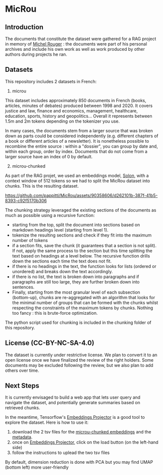 # MicRou
## Introduction
The documents that constitute the dataset were gathered for a RAG project in memory of [Michel Rouger](https://www.pitti.io/articles/michel-rouger) : the documents were part of his personal archives and include his own work as well as work produced by other authors during projects he ran.

## Datasets
This repository includes 2 datasets in French:  

1. microu  

This dataset includes approximately 850 documents in French (books, articles, minutes of debates) produced between 1998 and 2020. It covers justice and law, finance and economics, management, healthcare, education, sports, history and geopolitics... Overall it represents between 1.5m and 2m tokens depending on the tokenizer you use.  

In many cases, the documents stem from a larger source that was broken down as parts could be considered independently (e.g. different chapters of a book or different articles of a newsletter). It is nonetheless possible to recombine the entire source : within a "dossier", you can group by date and, within each group, order by index. Documents that do not come from a larger source have an index of 0 by default.

2. microu-chunked  

As part of the RAG projet, we used an embeddings model, [Solon](https://huggingface.co/OrdalieTech/Solon-embeddings-large-0.1), with a context window of 512 tokens so we had to split the MicRou dataset into chunks. This is the resulting dataset.



https://github.com/pappitti/MicRou/assets/90358606/d262101b-387f-41b5-8393-c92f5170b306



The chunking strategy leveraged the existing sections of the documents as much as possible using a recursive function:
- starting from the top, split the document into sections based on markdown headings level (starting from level 1). 
- tokenize the resulting sections and check if they fit into the maximum number of tokens
- if a section fits, save the chunk (it guarantees that a section is not split). If not, apply the same process to the section but this time splitting the text based on headings at a level below. The recursive function drills down the sections each time the text does not fit.
- if there is no headings in the text, the function looks for lists (ordered or unordered) and breaks down the text accordingly.
- if there is no list, the text is broken down into paragraphs and if paragraphs are still too large, they are further broken down into sentences. 
- Finally, starting from the most granular level of each subsection (bottom-up), chunks are re-aggregated with an algorithm that looks for the minimal number of groups that can be formed with the chunks whilst respecting the constraints of the maximum tokens by chunks. Nothing too fancy : this is brute-force optimization.  

The python script used for chunking is included in the chunking folder of this repository.  

## License (CC-BY-NC-SA-4.0)  
The dataset is currently under restrictive license. We plan to convert it to an open license once we have finalized the review of the right holders. Some documents may be excluded following the review, but we also plan to add others over time.

## Next Steps 
It is currently envisaged to build a web app that lets user query and navigate the dataset, and potentially generate summaries based on retrieved chunks.  
  
In the meantime, Tensorflow's [Embeddings Projector](https://projector.tensorflow.org/) is a good tool to explore the dataset. Here is how to use it:
1. download the 2 tsv files for the [microu-chunked embeddings](https://pitti-backend-assets.ams3.cdn.digitaloceanspaces.com/michel-rouger/embeddings.tsv) and the [metadata](https://pitti-backend-assets.ams3.cdn.digitaloceanspaces.com/michel-rouger/metadata.tsv).
2. once on [Embeddings Projector](https://projector.tensorflow.org/), click on the load button (on the left-hand side)
3. follow the instructions to uplead the two tsv files  

By default, dimension reduction is done with PCA but you may find UMAP (bottom left) more user-friendly 

